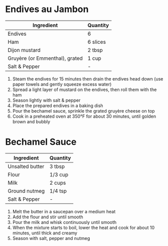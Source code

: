 Endives au Jambon
=================

Ingredient | Quantity
---|---
Endives | 6
Ham | 6 slices
Dijon mustard | 2 tbsp
Gruyère (or Emmenthal), grated | 1 cup
Salt & Pepper | -

1. Steam the endives for 15 minutes then drain the endives head down  (use paper towels and gently squeeze excess water)
2. Spread a light layer of mustard on the endives, then roll them with the ham
3. Season lightly with salt & pepper
4. Place the prepared endives in a baking dish
5. Pour the bechamel sauce, sprinkle the grated gruyère cheese on top
6. Cook in a preheated oven at 350°F for about 30 minutes, until golden brown and bubbly

Bechamel Sauce
==============

Ingredient | Quantity
---|---
Unsalted butter | 3 tbsp
Flour | 1/3 cup
Milk | 2 cups
Ground nutmeg | 1/4 tsp
Salt & Pepper | -

1. Melt the butter in a saucepan over a medium heat
2. Add the flour and stir until smooth
3. Pour the milk and whisk continuously until smooth
4. When the mixture starts to boil, lower the heat and cook for about 10 minutes, until thick and creamy
5. Season with salt, pepper and nutmeg
